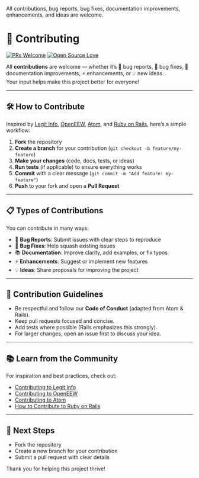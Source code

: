 All contributions, bug reports, bug fixes, documentation improvements, enhancements, and ideas are welcome.



# 🤝 Contributing

[![PRs Welcome](https://img.shields.io/badge/PRs-welcome-brightgreen.svg?style=flat-square)](http://makeapullrequest.com)
[![Open Source Love](https://img.shields.io/badge/Open%20Source-%E2%9D%A4-red.svg?style=flat-square)](https://github.com/ellerbrock/open-source-badges/)

All **contributions** are welcome — whether it’s 🐛 bug reports, 🔧 bug fixes, 📖 documentation improvements, ⚡ enhancements, or 💡 new ideas.  
Your input helps make this project better for everyone!

---

## 🛠 How to Contribute

Inspired by [Legit Info](https://github.com/Call-for-Code-for-Racial-Justice/Legit-Info), [OpenEEW](https://github.com/openeew/openeew/blob/master/CONTRIBUTING.md), [Atom](https://github.com/atom/atom/blob/master/CONTRIBUTING.md), and [Ruby on Rails](https://guides.rubyonrails.org/contributing_to_ruby_on_rails.html), here’s a simple workflow:

1. **Fork** the repository  
2. **Create a branch** for your contribution (`git checkout -b feature/my-feature`)  
3. **Make your changes** (code, docs, tests, or ideas)  
4. **Run tests** (if applicable) to ensure everything works  
5. **Commit** with a clear message (`git commit -m "Add feature: my-feature"`)  
6. **Push** to your fork and open a **Pull Request**  

---

## 📋 Types of Contributions

You can contribute in many ways:
- 🐞 **Bug Reports**: Submit issues with clear steps to reproduce  
- 🔨 **Bug Fixes**: Help squash existing issues  
- 📚 **Documentation**: Improve clarity, add examples, or fix typos  
- ⚡ **Enhancements**: Suggest or implement new features  
- 💡 **Ideas**: Share proposals for improving the project  

---

## 🌟 Contribution Guidelines

- Be respectful and follow our **Code of Conduct** (adapted from Atom & Rails).  
- Keep pull requests focused and concise.  
- Add tests where possible (Rails emphasizes this strongly).  
- For larger changes, open an issue first to discuss your idea.  

---

## 📚 Learn from the Community

For inspiration and best practices, check out:
- [Contributing to Legit Info](https://github.com/Call-for-Code-for-Racial-Justice/Legit-Info)  
- [Contributing to OpenEEW](https://github.com/openeew/openeew/blob/master/CONTRIBUTING.md)  
- [Contributing to Atom](https://github.com/atom/atom/blob/master/CONTRIBUTING.md)  
- [How to Contribute to Ruby on Rails](https://guides.rubyonrails.org/contributing_to_ruby_on_rails.html)  

---

## 🚀 Next Steps

- Fork the repository  
- Create a new branch for your contribution  
- Submit a pull request with clear details  

Thank you for helping this project thrive!

